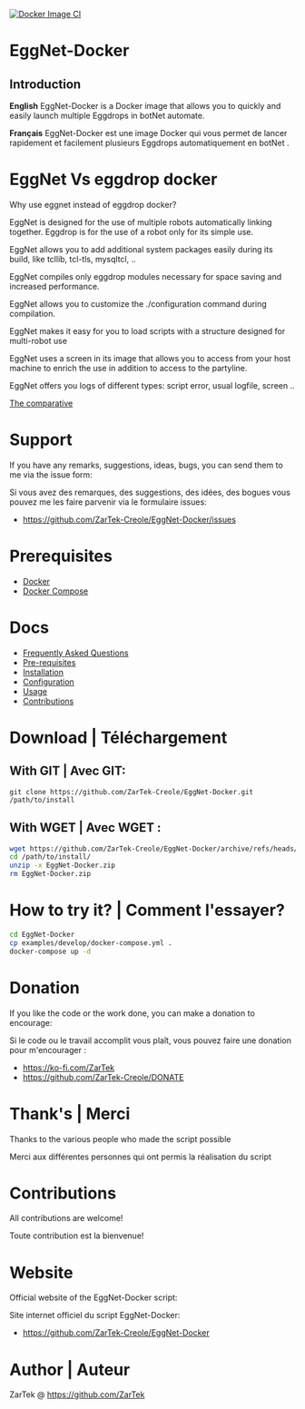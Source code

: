 [![Docker Image CI](https://github.com/ZarTek-Creole/EggNet-Docker/actions/workflows/docker-image.yml/badge.svg)](https://github.com/ZarTek-Creole/EggNet-Docker/actions/workflows/docker-image.yml)
# EggNet-Docker
## Introduction
**English**
EggNet-Docker is a Docker image that allows you to quickly and easily launch multiple Eggdrops in botNet automate.

**Français**
EggNet-Docker est une image Docker qui vous permet de lancer rapidement et facilement plusieurs Eggdrops automatiquement en botNet .

# EggNet Vs eggdrop docker
Why use eggnet instead of eggdrop docker?

EggNet is designed for the use of multiple robots automatically linking together.
Eggdrop is for the use of a robot only for its simple use.

EggNet allows you to add additional system packages easily during its build, like tcllib, tcl-tls, mysqltcl, ..

EggNet compiles only eggdrop modules necessary for space saving and increased performance.

EggNet allows you to customize the ./configuration command during compilation.

EggNet makes it easy for you to load scripts with a structure designed for multi-robot use

EggNet uses a screen in its image that allows you to access from your host machine to enrich the use in addition to access to the partyline.

EggNet offers you logs of different types: script error, usual logfile, screen
..

[The comparative](https://github.com/ZarTek-Creole/EggNet-Docker/wiki/Comparative)

# Support
If you have any remarks, suggestions, ideas, bugs, you can send them to me via the issue form:

Si vous avez des remarques, des suggestions, des idées, des bogues vous pouvez me les faire parvenir via le formulaire issues:
* https://github.com/ZarTek-Creole/EggNet-Docker/issues

# Prerequisites
* [Docker](https://docs.docker.com/get-docker)
* [Docker Compose](https://docs.docker.com/compose/install)


# Docs
* [Frequently Asked Questions](https://github.com/ZarTek-Creole/EggNet-Docker/wiki/FAQ)
* [Pre-requisites](https://github.com/ZarTek-Creole/EggNet-Docker/wiki/Prerequisites)
* [Installation](https://github.com/ZarTek-Creole/EggNet-Docker/wiki/Installation)
* [Configuration](https://github.com/ZarTek-Creole/EggNet-Docker/wiki/Configuration)
* [Usage](https://github.com/ZarTek-Creole/EggNet-Docker/wiki/Usage)
* [Contributions](https://github.com/ZarTek-Creole/EggNet-Docker/wiki/Contributions)

# Download | Téléchargement
## With GIT | Avec GIT:
`git clone https://github.com/ZarTek-Creole/EggNet-Docker.git /path/to/install`

## With WGET | Avec WGET :
```bash
wget https://github.com/ZarTek-Creole/EggNet-Docker/archive/refs/heads/master.zip -O /path/to/install/EggNet-Docker.zip
cd /path/to/install/
unzip -x EggNet-Docker.zip
rm EggNet-Docker.zip
```

# How to try it? | Comment l'essayer?
```bash
cd EggNet-Docker
cp examples/develop/docker-compose.yml .
docker-compose up -d
```

# Donation
If you like the code or the work done, you can make a donation to encourage:

Si le code ou le travail accomplit vous plaît, vous pouvez faire une donation pour m'encourager :
* https://ko-fi.com/ZarTek
* https://github.com/ZarTek-Creole/DONATE

# Thank's | Merci
Thanks to the various people who made the script possible

Merci aux différentes personnes qui ont permis la réalisation du script


# Contributions
All contributions are welcome!

Toute contribution est la bienvenue!

# Website
Official website of the EggNet-Docker script:

Site internet officiel du script EggNet-Docker:
* https://github.com/ZarTek-Creole/EggNet-Docker


# Author | Auteur
ZarTek @ https://github.com/ZarTek
